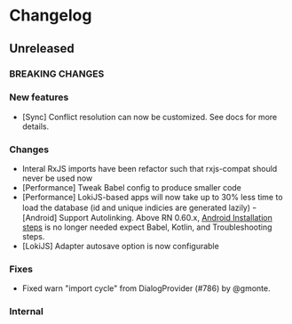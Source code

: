 # Changelog

## Unreleased

### BREAKING CHANGES

### New features

- [Sync] Conflict resolution can now be customized. See docs for more details.

### Changes

- Interal RxJS imports have been refactor such that rxjs-compat should never be used now
- [Performance] Tweak Babel config to produce smaller code
- [Performance] LokiJS-based apps will now take up to 30% less time to load the database (id and unique indicies are generated lazily)
ｰ [Android] Support Autolinking. Above RN 0.60.x, [Android Installation steps](https://nozbe.github.io/WatermelonDB/Installation.html#android-react-native) is no longer needed expect Babel, Kotlin, and Troubleshooting steps.
- [LokiJS] Adapter autosave option is now configurable

### Fixes
- Fixed warn "import cycle" from DialogProvider (#786) by @gmonte.

### Internal
